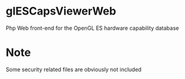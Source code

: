 # glESCapsViewerWeb

Php Web front-end for the OpenGL ES hardware capability database

# Note
Some security related files are obviously not included

